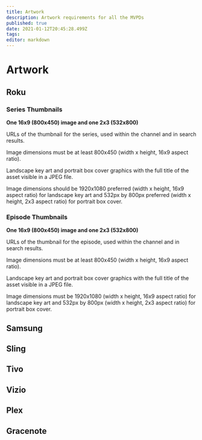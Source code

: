 ```yaml
---
title: Artwork
description: Artwork requirements for all the MVPDs
published: true
date: 2021-01-12T20:45:28.499Z
tags: 
editor: markdown
---
```


# Artwork

## Roku

### Series Thumbnails

**One 16x9 (800x450) image and one 2x3 (532x800)**

<p align="justify">
URLs of the thumbnail for the series, used within the channel and in search results.

Image dimensions must be at least 800x450 (width x height, 16x9 aspect ratio).
  
Landscape key art and portrait box cover graphics with the full title of the asset visible in a JPEG file.
  
Image dimensions should be 1920x1080 preferred (width x height, 16x9 aspect ratio) for landscape key art and 532px by 800px preferred (width x height, 2x3 aspect ratio) for portrait box cover.
</p>

### Episode Thumbnails

**One 16x9 (800x450) image and one 2x3 (532x800)**

URLs of the thumbnail for the episode, used within the channel and in search results. 

Image dimensions must be at least 800x450 (width x height, 16x9 aspect ratio).

Landscape key art and portrait box cover graphics with the full title of the asset visible in a JPEG file. 

Image dimensions must be 1920x1080 (width x height, 16x9 aspect ratio) for landscape key art and 532px by 800px (width x height, 2x3 aspect ratio) for portrait box cover.

## Samsung

## Sling

## Tivo

## Vizio

## Plex

## Gracenote
